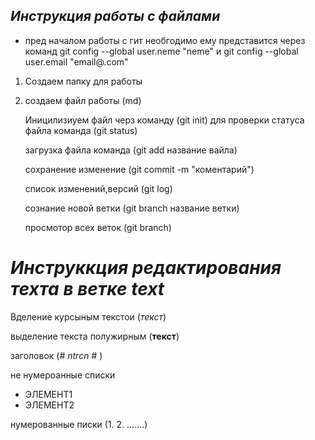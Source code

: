 ## *Инструкция работы с файлами* ##
* пред началом работы с гит необгодимо ему представится 
через команд git config --global user.neme "neme"
и git config --global user.email "email@.com" 
1. Создаем папку для работы 
2. создаем файл работы (md)

    Иницилизиуем файл черз команду (git init)
    для проверки статуса файла команда (git status)
    
    загрузка файла команда (git add название вайла)

    
    сохранение изменение (git commit -m "коментарий")

    список изменений,версий (git log)

    сознание новой ветки (git branch название ветки)

    просмотор всех веток (git branch)

 # *Инструккция редактирования техта в ветке text* #


Вделение курсыным текстои (*текст*)

выделение текста полужирным (**текст**)

заголовок (# *ntrcn* # )

не нумероанные списки 

* ЭЛЕМЕНТ1
* ЭЛЕМЕНТ2

нумерованные писки (1. 
2. .......)
